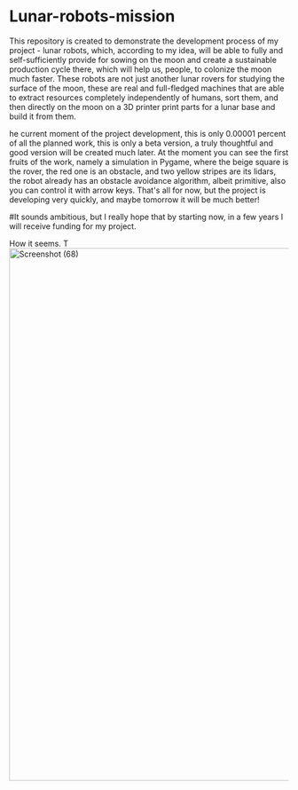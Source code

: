 # Lunar-robots-mission
This repository is created to demonstrate the development process of my project - lunar robots, which, according to my idea, will be able to fully and self-sufficiently provide for sowing on the moon and create a sustainable production cycle there, which will help us, people, to colonize the moon much faster. These robots are not just another lunar rovers for studying the surface of the moon, these are real and full-fledged machines that are able to extract resources completely independently of humans, sort them, and then directly on the moon on a 3D printer print parts for a lunar base and build it from them.


he current moment of the project development, this is only 0.00001 percent of all the planned work, this is only a beta version, a truly thoughtful and good version will be created much later. At the moment you can see the first fruits of the work, namely a simulation in Pygame, where the beige square is the rover, the red one is an obstacle, and two yellow stripes are its lidars, the robot already has an obstacle avoidance algorithm, albeit primitive, also you can control it with arrow keys. That's all for now, but the project is developing very quickly, and maybe tomorrow it will be much better! 

#It sounds ambitious, but I really hope that by starting now, in a few years I will receive funding for my project.

How it seems.
T<img width="992" height="960" alt="Screenshot (68)" src="https://github.com/user-attachments/assets/779e208f-c3bb-46d8-8aab-44ea821a92e0" />
